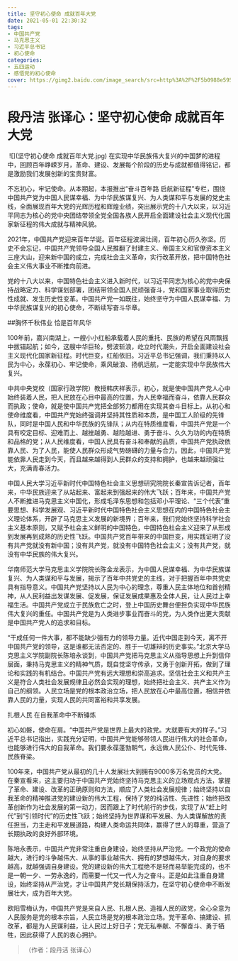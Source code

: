 ```yaml
---
title: 坚守初心使命 成就百年大党
date: 2021-05-01 22:30:32
tags:
- 中国共产党
- 马克思主义
- 习近平总书记
- 初心使命
categories:
- 五四运动
- 感悟党的初心使命
cover: https://gimg2.baidu.com/image_search/src=http%3A%2F%2F5b0988e595225.cdn.sohucs.com%2Fimages%2F20190702%2F240c2ce49987413388461d64151d1d51.jpeg&refer=http%3A%2F%2F5b0988e595225.cdn.sohucs.com&app=2002&size=f9999,10000&q=a80&n=0&g=0n&fmt=jpeg?sec=1623249667&t=0a7f455e19393e35b429d2882163b1b2
---
```


# 段丹洁 张译心：坚守初心使命 成就百年大党

​		![](坚守初心使命 成就百年大党.jpg)
		在实现中华民族伟大复兴的中国梦的进程中，回顾百年峥嵘岁月，革命、建设、发展每个阶段的历史与成就都值得铭记，都是激励我们发展创新的宝贵财富。

不忘初心，牢记使命。从本期起，本报推出“奋斗百年路 启航新征程”专栏，围绕中国共产党为中国人民谋幸福、为中华民族谋复兴、为人类谋和平与发展的党史主线，全面展现百年大党的光辉历程和辉煌业绩，突出展示党的十八大以来，以习近平同志为核心的党中央团结带领全党全国各族人民开启全面建设社会主义现代化国家新征程的伟大成就与精神风貌。

2021年，中国共产党迎来百年华诞。百年征程波澜壮阔，百年初心历久弥坚。历史不会忘记，中国共产党领导全国人民推翻了封建主义、帝国主义和官僚资本主义三座大山，迎来新中国的成立，完成社会主义革命，实行改革开放，把中国特色社会主义伟大事业不断推向前进。

党的十八大以来，中国特色社会主义进入新时代，以习近平同志为核心的党中央保持战略定力、科学谋划部署，团结带领全国人民顽强奋斗，党和国家事业取得历史性成就、发生历史性变革。中国共产党一如既往，始终坚守为中国人民谋幸福、为中华民族谋复兴的初心使命，不断续写奋斗华章。

##胸怀千秋伟业 恰是百年风华

100年前，嘉兴南湖上，一艘小小红船承载着人民的重托、民族的希望在风雨飘摇中拔锚起航；如今，这艘中华巨轮，劈波斩浪，屹立时代潮头，开启全面建设社会主义现代化国家新征程。时代巨变，红船依旧。习近平总书记强调，我们秉持以人民为中心，永葆初心、牢记使命，乘风破浪、扬帆远航，一定能实现中华民族伟大复兴。

中共中央党校（国家行政学院）教授韩庆祥表示，初心，就是使中国共产党人心中始终装着人民，把人民放在心目中最高的位置，为人民幸福而奋斗，依靠人民群众而执政；使命，就是使中国共产党把全部努力都用在实现其奋斗目标上。从初心和使命维度看，中国共产党始终强调并坚持其性质和本质，是中国工人阶级的先锋队，同时是中国人民和中华民族的先锋队；从内在特质维度看，中国共产党是一个具有咬定目标、迎难而上、越挫越勇、越险越进、勇于奋斗、久久为功的内在特质和品格的党；从人民维度看，中国人民具有奋斗和奉献的品质，中国共产党执政依靠人民、为了人民，能使人民群众形成气势磅礴的力量与合力。因此，中国共产党能依靠人民走到今天，而且越来越得到人民群众的支持和拥护，也越来越顽强壮大，充满青春活力。

中国人民大学习近平新时代中国特色社会主义思想研究院院长秦宣告诉记者，百年来，中华民族迎来了从站起来、富起来到强起来的伟大飞跃；百年来，中国共产党人不断推进马克思主义中国化，形成毛泽东思想和包括邓小平理论、“三个代表”重要思想、科学发展观、习近平新时代中国特色社会主义思想在内的中国特色社会主义理论体系，开辟了马克思主义发展的新境界；百年来，我们党始终坚持科学社会主义基本原则，又赋予社会主义鲜明的中国特色，中国特色社会主义迎来了从形成到发展再到成熟的历史性飞跃。中国共产党百年带来的中国巨变，用实践证明了没有共产党就没有新中国；没有共产党，就没有中国特色社会主义；没有共产党，就没有中华民族的伟大复兴。

华南师范大学马克思主义学院院长陈金龙表示，为中国人民谋幸福、为中华民族谋复兴、为人类谋和平与发展，揭示了百年中共党史的主线，对于把握百年中共党史具有指导意义。中国共产党坚持以人民为中心的理念，尊重人民主体地位和首创精神，从人民利益出发谋发展、促发展，保证发展成果惠及全体人民，让人民过上幸福生活。中国共产党成立于民族危亡之时，登上中国历史舞台便担负实现中华民族伟大复兴的重任。中国共产党是为人类进步事业而奋斗的党，为人类作出更大贡献是中国共产党人的追求和目标。

“干成任何一件大事，都不能缺少强有力的领导力量。近代中国走到今天，离不开中国共产党的领导，这是谁都无法否定的、胜于一切雄辩的历史事实。”北京大学马克思主义学院副院长陈培永谈到，中国共产党把马克思主义从指导思想上升到信仰层面，秉持马克思主义的精神气质，既自觉坚守传承，又勇于创新开拓，做到了理论和实践的有机结合。中国共产党有远大理想和崇高追求。坚信社会主义和共产主义是符合人类社会发展规律且必然会实现的理想，始终把社会主义、共产主义作为自己的纲领。人民立场是党的根本政治立场，把人民放在心中最高位置，相信并依靠人民的力量，实现人民的共同富裕和共享发展。

扎根人民 在自我革命中不断锤炼

初心如磐，使命在肩。“中国共产党是世界上最大的政党。大就要有大的样子。”习近平总书记指出，实践充分证明，中国共产党能够带领人民进行伟大的社会革命，也能够进行伟大的自我革命。我们要永葆蓬勃朝气，永远做人民公仆、时代先锋、民族脊梁。

100年来，中国共产党从最初的几十人发展壮大到拥有9000多万名党员的大党。在秦宣看来，这主要归功于中国共产党始终坚持马克思主义的立场观点方法，掌握了革命、建设、改革的正确原则和方法，顺应了人类社会发展规律；始终坚持以自我革命的精神推进党的建设新的伟大工程，保持了党的纯洁性、先进性；始终把改革创新作为社会发展的第一动力，因而跟上了时代前行的步伐，实现了从“赶上时代”到“引领时代”的历史性飞跃；始终坚持为世界谋和平发展、为人类谋解放的责任担当，力主走和平发展道路，构建人类命运共同体，赢得了世人的尊重，营造了长期执政的良好外部环境。

陈培永表示，中国共产党非常注重自身建设，始终坚持从严治党。一个政党的使命越大，进行的斗争越伟大、从事的事业越伟大、拥有的梦想越伟大，对自身的要求越高，就越强调自身建设。党的建设新的伟大工程绝不是轻而易举能完成的，也不是一朝一夕、一劳永逸的，而需要一代又一代人为之奋斗。正是如此注重自身建设，始终坚持从严治党，才让中国共产党长期保持活力，在坚守初心使命中不断发展壮大，成为百年大党。

欧阳雪梅认为，中国共产党是来自人民、扎根人民、造福人民的政党，全心全意为人民服务是党的根本宗旨，人民立场是党的根本政治立场。党干革命、搞建设、抓改革，都是为人民谋利益，让人民过上好日子；党无私奉献、不懈奋斗、勇于牺牲，因此获得了人民的衷心拥护。

> （作者：段丹洁 张译心）